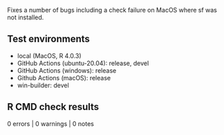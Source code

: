 
Fixes a number of bugs including a check failure on MacOS where sf was not installed.

## Test environments

* local (MacOS, R 4.0.3)
* GitHub Actions (ubuntu-20.04): release, devel
* GitHub Actions (windows): release
* Github Actions (macOS): release
* win-builder: devel

## R CMD check results

0 errors | 0 warnings | 0 notes
